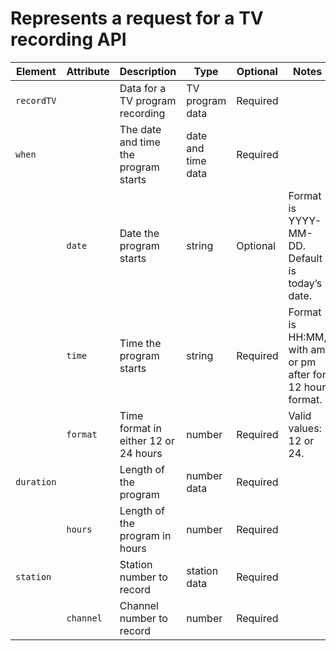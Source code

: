 # Represents a request for a TV recording API

| Element | Attribute | Description | Type | Optional | Notes |
|---|---|---|---|---|---|
| `recordTV` | | Data for a TV program recording | TV program data | Required | |
| `when` | | The date and time the program starts | date and time data | Required | |
| | `date` | Date the program starts | string | Optional | Format is YYYY-MM-DD. Default is today’s date. |
| | `time` | Time the program starts | string | Required | Format is HH:MM, with am or pm after for 12 hour format. |
| | `format` | Time format in either 12 or 24 hours | number | Required | Valid values: 12 or 24. |
| `duration` | | Length of the program | number data | Required | |
| | `hours` | Length of the program in hours | number | Required | |
| `station` | | Station number to record | station data | Required | |
| | `channel` | Channel number to record | number | Required | |
